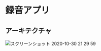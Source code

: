 # 録音アプリ
## アーキテクチャ
![スクリーンショット 2020-10-30 21 29 59](https://user-images.githubusercontent.com/57245344/97705276-29796d00-1af7-11eb-8a5b-6f8aa57c41be.png)
